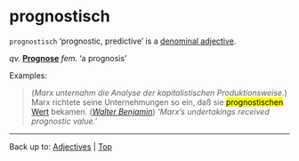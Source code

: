 # prognostisch

`prognostisch` ‘prognostic, predictive’ is a [denominal adjective](../../denominalAdjectives.md).

*qv.* **[Prognose](../../../nouns/p/pr/Prognose.md)** *fem.* ‘a prognosis’

Examples:

> (*Marx unternahm die Analyse der kapitalistischen Produktionsweise.*) Marx richtete seine Unternehmungen so ein, daß sie <mark>prognostischen</mark> [Wert](../../../nouns/w/we/Wert.md) bekamen. (*[Walter Benjamin](../../../texts/WalterBenjamin/DasKunstWerk.md)*) *‘Marx’s undertakings received prognostic value.’*

----

Back up to: [Adjectives](../../index.md) | [Top](../../../index.md)
